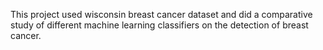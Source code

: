 This project used wisconsin breast cancer dataset and did a comparative study of different machine learning classifiers on the detection of breast cancer.
